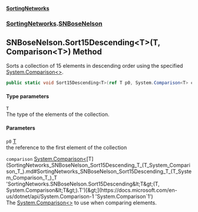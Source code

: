 #### [SortingNetworks](index.md 'index')
### [SortingNetworks](SortingNetworks.md 'SortingNetworks').[SNBoseNelson](SortingNetworks_SNBoseNelson.md 'SortingNetworks.SNBoseNelson')
## SNBoseNelson.Sort15Descending&lt;T&gt;(T, Comparison&lt;T&gt;) Method
Sorts a collection of 15 elements in descending order using the specified [System.Comparison&lt;&gt;](https://docs.microsoft.com/en-us/dotnet/api/System.Comparison-1 'System.Comparison`1').  
```csharp
public static void Sort15Descending<T>(ref T p0, System.Comparison<T> comparison);
```
#### Type parameters
<a name='SortingNetworks_SNBoseNelson_Sort15Descending_T_(T_System_Comparison_T_)_T'></a>
`T`  
The type of the elements of the collection.
  
#### Parameters
<a name='SortingNetworks_SNBoseNelson_Sort15Descending_T_(T_System_Comparison_T_)_p0'></a>
`p0` [T](SortingNetworks_SNBoseNelson_Sort15Descending_T_(T_System_Comparison_T_).md#SortingNetworks_SNBoseNelson_Sort15Descending_T_(T_System_Comparison_T_)_T 'SortingNetworks.SNBoseNelson.Sort15Descending&lt;T&gt;(T, System.Comparison&lt;T&gt;).T')  
the reference to the first element of the collection
  
<a name='SortingNetworks_SNBoseNelson_Sort15Descending_T_(T_System_Comparison_T_)_comparison'></a>
`comparison` [System.Comparison&lt;](https://docs.microsoft.com/en-us/dotnet/api/System.Comparison-1 'System.Comparison`1')[T](SortingNetworks_SNBoseNelson_Sort15Descending_T_(T_System_Comparison_T_).md#SortingNetworks_SNBoseNelson_Sort15Descending_T_(T_System_Comparison_T_)_T 'SortingNetworks.SNBoseNelson.Sort15Descending&lt;T&gt;(T, System.Comparison&lt;T&gt;).T')[&gt;](https://docs.microsoft.com/en-us/dotnet/api/System.Comparison-1 'System.Comparison`1')  
The [System.Comparison&lt;&gt;](https://docs.microsoft.com/en-us/dotnet/api/System.Comparison-1 'System.Comparison`1') to use when comparing elements.
  
